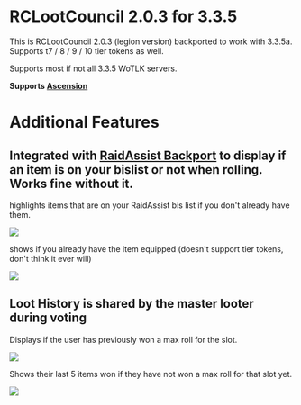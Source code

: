 # RCLootCouncil 2.0.3 for 3.3.5 

This is RCLootCouncil 2.0.3 (legion version) backported to work with 3.3.5a. 
Supports t7 / 8 / 9 / 10 tier tokens as well.

Supports most if not all 3.3.5 WoTLK servers.

**Supports [Ascension](https://ascension.gg)**


# Additional Features
## Integrated with [RaidAssist Backport](https://github.com/ajseward/RaidAssist_WotLK/) to display if an item is on your bislist or not when rolling. Works fine without it.

highlights items that are on your RaidAssist bis list if you don't already have them.

![](https://i.imgur.com/fHlgz2y.png)

shows if you already have the item equipped (doesn't support tier tokens, don't think it ever will)

![](https://i.imgur.com/qas1mSJ.png)

## Loot History is shared by the master looter during voting

Displays if the user has previously won a max roll for the slot.

![](https://i.imgur.com/J6b7cGS.png)

Shows their last 5 items won if they have not won a max roll for that slot yet.

![](https://i.imgur.com/ot1sUVx.png)
